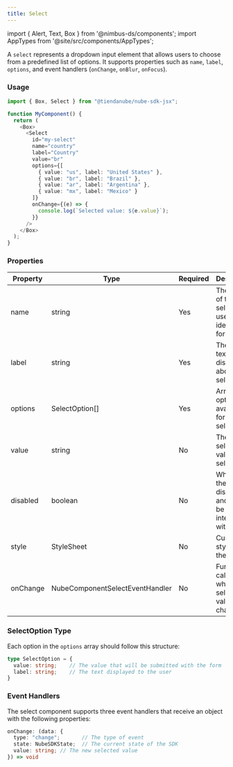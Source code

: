 ```yaml
---
title: Select
---
```


import { Alert, Text, Box } from '@nimbus-ds/components';
import AppTypes from '@site/src/components/AppTypes';

A `select` represents a dropdown input element that allows users to choose from a predefined list of options.
It supports properties such as `name`, `label`, `options`, and event handlers (`onChange`, `onBlur`, `onFocus`).

### Usage

```typescript title="Example"
import { Box, Select } from "@tiendanube/nube-sdk-jsx";

function MyComponent() {
  return (
    <Box>
      <Select
        id="my-select"
        name="country"
        label="Country"
        value="br"
        options={[
          { value: "us", label: "United States" },
          { value: "br", label: "Brazil" },
          { value: "ar", label: "Argentina" },
          { value: "mx", label: "Mexico" }
        ]}
        onChange={(e) => {
          console.log(`Selected value: ${e.value}`);
        }}
      />
    </Box>
  );
}
```

### Properties

| Property    | Type                            | Required | Description                                                                |
| ----------- | ------------------------------- | -------- | -------------------------------------------------------------------------- |
| name        | string                          | Yes      | The name of the select, used to identify it in forms.                     |
| label       | string                          | Yes      | The label text displayed above the select.                                |
| options     | SelectOption[]                  | Yes      | Array of options available for selection.                                 |
| value       | string                          | No       | The current selected value of the select.                                 |
| disabled    | boolean                         | No       | Whether the select is disabled and cannot be interacted with.             |
| style       | StyleSheet                      | No       | Custom styles for the select.                                             |
| onChange    | NubeComponentSelectEventHandler | No       | Function called when the selected value changes.                          |

### SelectOption Type

Each option in the `options` array should follow this structure:

```typescript
type SelectOption = {
  value: string;    // The value that will be submitted with the form
  label: string;    // The text displayed to the user
}
```

### Event Handlers

The select component supports three event handlers that receive an object with the following properties:

```typescript
onChange: (data: {
  type: "change";       // The type of event
  state: NubeSDKState;  // The current state of the SDK
  value: string; // The new selected value
}) => void
```
